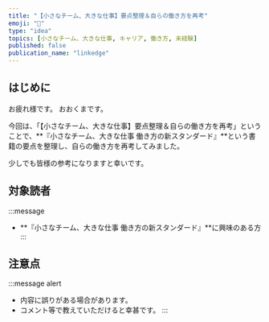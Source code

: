 ```yaml
---
title: "【小さなチーム、大きな仕事】要点整理＆自らの働き方を再考"
emoji: "🚀"
type: "idea"
topics: [小さなチーム、大きな仕事, キャリア, 働き方, 未経験]
published: false
publication_name: "linkedge"
---
```


## はじめに

お疲れ様です。
おおくまです。

今回は、「【小さなチーム、大きな仕事】要点整理＆自らの働き方を再考」ということで、**『小さなチーム、大きな仕事 働き方の新スタンダード』**という書籍の要点を整理し、自らの働き方を再考してみました。

少しでも皆様の参考になりますと幸いです。

## 対象読者

:::message
- **『小さなチーム、大きな仕事 働き方の新スタンダード』**に興味のある方
:::

## 注意点

:::message alert
- 内容に誤りがある場合があります。
- コメント等で教えていただけると幸甚です。
:::

